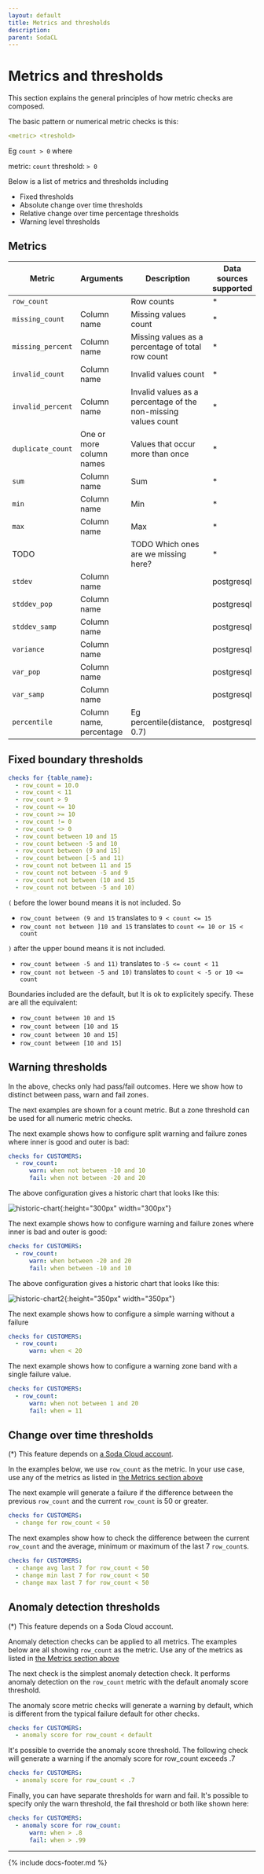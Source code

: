 ```yaml
---
layout: default
title: Metrics and thresholds
description: 
parent: SodaCL
---
```


# Metrics and thresholds

This section explains the general principles of how metric checks are composed.

The basic pattern or numerical metric checks is this:
```yaml
<metric> <treshold>
```

Eg `count > 0` where

metric: `count`
threshold: `> 0`

Below is a list of metrics and thresholds including

* Fixed thresholds
* Absolute change over time thresholds
* Relative change over time percentage thresholds
* Warning level thresholds


## Metrics

| Metric | Arguments | Description | Data sources supported |
| ------ | --------- | ----------- | ---------------------- |
| `row_count` | | Row counts | * |
| `missing_count` | Column name | Missing values count | * |
| `missing_percent` | Column name | Missing values as a percentage of total row count | * |
| `invalid_count` | Column name | Invalid values count | * |
| `invalid_percent` | Column name | Invalid values as a percentage of the non-missing values count | * |
| `duplicate_count` | One or more column names | Values that occur more than once | * |
| `sum` | Column name | Sum | * |
| `min` | Column name | Min | * |
| `max` | Column name | Max | * |
| TODO | | TODO Which ones are we missing here? | * |
| `stdev` | Column name | | postgresql |
| `stddev_pop` | Column name |  | postgresql |
| `stddev_samp` | Column name |  | postgresql |
| `variance` | Column name | | postgresql |
| `var_pop` | Column name | | postgresql |
| `var_samp` | Column name | | postgresql |
| `percentile` | Column name, percentage | Eg percentile(distance, 0.7) | postgresql |


## Fixed boundary thresholds

```yaml
checks for {table_name}:
  - row_count = 10.0
  - row_count < 11
  - row_count > 9
  - row_count <= 10
  - row_count >= 10
  - row_count != 0
  - row_count <> 0
  - row_count between 10 and 15
  - row_count between -5 and 10
  - row_count between (9 and 15]
  - row_count between [-5 and 11)
  - row_count not between 11 and 15
  - row_count not between -5 and 9
  - row_count not between (10 and 15
  - row_count not between -5 and 10)
```

`(` before the lower bound means it is not included. So

* `row_count between (9 and 15` translates to `9 < count <= 15`
* `row_count not between ]10 and 15` translates to `count <= 10 or 15 < count`

`)` after the upper bound means it is not included.

* `row_count between -5 and 11)` translates to `-5 <= count < 11`
* `row_count not between -5 and 10)` translates to `count < -5 or 10 <= count`

Boundaries included are the default, but It is ok to explicitely specify. These are all the equivalent:

* `row_count between 10 and 15`
* `row_count between [10 and 15`
* `row_count between 10 and 15]`
* `row_count between [10 and 15]`

## Warning thresholds

In the above, checks only had pass/fail outcomes. Here we show how to distinct between pass, warn and fail zones.

The next examples are shown for a count metric. But a zone threshold can be used for all numeric metric checks.

The next example shows how to configure split warning and failure zones where inner is good and outer is bad:

```yaml
checks for CUSTOMERS:
  - row_count:
      warn: when not between -10 and 10
      fail: when not between -20 and 20
```

The above configuration gives a historic chart that looks like this:

![historic-chart](/assets/images/historic-chart.png){:height="300px" width="300px"}

The next example shows how to configure warning and failure zones where inner is bad and outer is good:
```yaml
checks for CUSTOMERS:
  - row_count:
      warn: when between -20 and 20
      fail: when between -10 and 10
```

The above configuration gives a historic chart that looks like this:

![historic-chart2](/assets/images/historic-chart2.png){:height="350px" width="350px"}

The next example shows how to configure a simple warning without a failure
```yaml
checks for CUSTOMERS:
  - row_count:
      warn: when < 20
```

The next example shows how to configure a warning zone band with a single failure value.
```yaml
checks for CUSTOMERS:
  - row_count:
      warn: when not between 1 and 20
      fail: when = 11
```

## Change over time thresholds

(*) This feature depends on [a Soda Cloud account](../soda-core/soda-cloud.md).

In the examples below, we use `row_count` as the metric.
In your use case, use any of the metrics as listed in [the Metrics section above](#metrics) 

The next example will generate a failure if the difference between the previous `row_count` 
and the current `row_count` is 50 or greater. 
```yaml
checks for CUSTOMERS:
  - change for row_count < 50
```

The next examples show how to check the difference between the current `row_count` 
and the average, minimum or maximum of the last 7 `row_count`s. 
```yaml
checks for CUSTOMERS:
  - change avg last 7 for row_count < 50
  - change min last 7 for row_count < 50
  - change max last 7 for row_count < 50
```

## Anomaly detection thresholds

(*) This feature depends on a Soda Cloud account.

Anomaly detection checks can be applied to all metrics. The examples below are all 
showing `row_count` as the metric.  Use any of the metrics as listed in [the Metrics section above](#metrics) 

The next check is the simplest anomaly detection check.  It performs anomaly detection on 
the `row_count` metric with the default anomaly score threshold.

The anomaly score metric checks will generate a warning by default, which is different from the 
typical failure default for other checks.

```yaml
checks for CUSTOMERS:
  - anomaly score for row_count < default
```

It's possible to override the anomaly score threshold.  The following check will generate 
a warning if the anomaly score for row_count exceeds .7

```yaml
checks for CUSTOMERS:
  - anomaly score for row_count < .7
```

Finally, you can have separate thresholds for warn and fail.  It's possible to specify only the 
warn threshold, the fail threshold or both like shown here:
```yaml
checks for CUSTOMERS:
  - anomaly score for row_count:
      warn: when > .8
      fail: when > .99
```

---
{% include docs-footer.md %}

